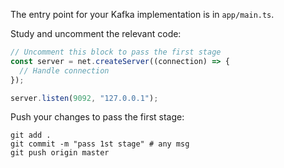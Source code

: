 The entry point for your Kafka implementation is in `app/main.ts`.

Study and uncomment the relevant code: 

```typescript
// Uncomment this block to pass the first stage
const server = net.createServer((connection) => {
  // Handle connection
});

server.listen(9092, "127.0.0.1");
```

Push your changes to pass the first stage:

```
git add .
git commit -m "pass 1st stage" # any msg
git push origin master
```
